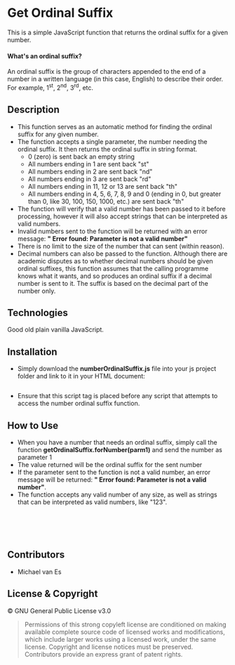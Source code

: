 # Get Ordinal Suffix
This is a simple JavaScript function that returns the ordinal suffix for a given number.

#### What's an ordinal suffix?
An ordinal suffix is the group of characters appended to the end of a number in a written language (in this case, English) to describe their order.
For example, 1<sup>st</sup>, 2<sup>nd</sup>, 3<sup>rd</sup>, etc.

## Description
* This function serves as an automatic method for finding the ordinal suffix for any given number.
* The function accepts a single parameter, the number needing the ordinal suffix. It then returns the ordinal suffix in string format.
  - 0 (zero) is sent back an empty string
  - All numbers ending in 1 are sent back "st"
  - All numbers ending in 2 are sent back "nd"
  - All numbers ending in 3 are sent back "rd"
  - All numbers ending in 11, 12 or 13 are sent back "th"
  - All numbers ending in 4, 5, 6, 7, 8, 9 and 0 (ending in 0, but greater than 0, like 30, 100, 150, 1000, etc.) are sent back "th"
* The function will verify that a valid number has been passed to it before processing, however it will also accept strings that can be interpreted as valid numbers.
* Invalid numbers sent to the function will be returned with an error message: <strong>" Error found: Parameter is not a valid number"</strong>
* There is no limit to the size of the number that can sent (within reason).
* Decimal numbers can also be passed to the function. Although there are academic disputes as to whether decimal numbers should be given ordinal suffixes, this      function assumes that the calling programme knows what it wants, and so produces an ordinal suffix if a decimal number is sent to it. The suffix is based on the decimal part of the number only.

## Technologies
Good old plain vanilla JavaScript.

## Installation
* Simply download the <strong>numberOrdinalSuffix.js</strong> file into your js project folder and link to it in your HTML document:
    <pre><code><script src="../numberOrdinalSuffix.js"></script></code></pre>
* Ensure that this script tag is placed before any script that attempts to access the number ordinal suffix function.

## How to Use
* When you have a number that needs an ordinal suffix, simply call the function <strong>getOrdinalSuffix.forNumber(parm1)</strong> and send the number as parameter 1
* The value returned will be the ordinal suffix for the sent number
* If the parameter sent to the function is not a valid number, an error message will be returned: <strong>" Error found: Parameter is not a valid number"</strong>.
* The function accepts any valid number of any size, as well as strings that can be interpreted as valid numbers, like "123".

<pre><code>
<script>
  var myNumber = 123;
  var ordinalSuffix = getOrdinalSuffix.forNumber(myNumber);
  console.log(myNumber + ordinalSuffix);
</script>
</code></pre>

## Contributors
* Michael van Es

## License &amp; Copyright
&copy; GNU General Public License v3.0

> Permissions of this strong copyleft license are conditioned on making available complete source code of licensed works and modifications,
> which include larger works using a licensed work, under the same license. 
> Copyright and license notices must be preserved. 
> Contributors provide an express grant of patent rights.
